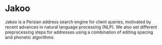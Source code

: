 # Jakoo
Jakoo is a Persian address search engine for client queries, motivated by recent advances in natural language processing (NLP). We also set different preprocessing steps for addresses using a combination of editing spacing and phonetic algorithms.  